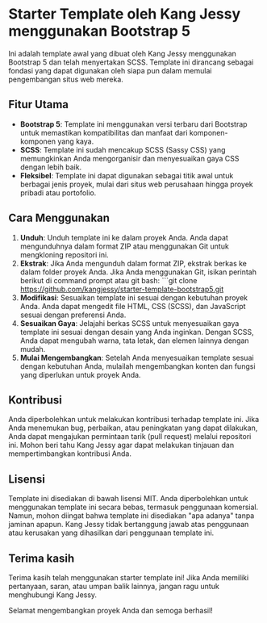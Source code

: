 # Starter Template oleh Kang Jessy menggunakan Bootstrap 5

Ini adalah template awal yang dibuat oleh Kang Jessy menggunakan Bootstrap 5 dan telah menyertakan SCSS. Template ini dirancang sebagai fondasi yang dapat digunakan oleh siapa pun dalam memulai pengembangan situs web mereka.

## Fitur Utama

- **Bootstrap 5**: Template ini menggunakan versi terbaru dari Bootstrap untuk memastikan kompatibilitas dan manfaat dari komponen-komponen yang kaya.
- **SCSS**: Template ini sudah mencakup SCSS (Sassy CSS) yang memungkinkan Anda mengorganisir dan menyesuaikan gaya CSS dengan lebih baik.
- **Fleksibel**: Template ini dapat digunakan sebagai titik awal untuk berbagai jenis proyek, mulai dari situs web perusahaan hingga proyek pribadi atau portofolio.

## Cara Menggunakan

1. **Unduh**: Unduh template ini ke dalam proyek Anda. Anda dapat mengunduhnya dalam format ZIP atau menggunakan Git untuk mengkloning repositori ini.
2. **Ekstrak**: Jika Anda mengunduh dalam format ZIP, ekstrak berkas ke dalam folder proyek Anda. Jika Anda menggunakan Git, isikan perintah berikut di command prompt atau git bash: ```git clone https://github.com/kangjessy/starter-template-bootstrap5.git
3. **Modifikasi**: Sesuaikan template ini sesuai dengan kebutuhan proyek Anda. Anda dapat mengedit file HTML, CSS (SCSS), dan JavaScript sesuai dengan preferensi Anda.
4. **Sesuaikan Gaya**: Jelajahi berkas SCSS untuk menyesuaikan gaya template ini sesuai dengan desain yang Anda inginkan. Dengan SCSS, Anda dapat mengubah warna, tata letak, dan elemen lainnya dengan mudah.
5. **Mulai Mengembangkan**: Setelah Anda menyesuaikan template sesuai dengan kebutuhan Anda, mulailah mengembangkan konten dan fungsi yang diperlukan untuk proyek Anda.

## Kontribusi

Anda diperbolehkan untuk melakukan kontribusi terhadap template ini. Jika Anda menemukan bug, perbaikan, atau peningkatan yang dapat dilakukan, Anda dapat mengajukan permintaan tarik (pull request) melalui repositori ini. Mohon beri tahu Kang Jessy agar dapat melakukan tinjauan dan mempertimbangkan kontribusi Anda.

## Lisensi

Template ini disediakan di bawah lisensi MIT. Anda diperbolehkan untuk menggunakan template ini secara bebas, termasuk penggunaan komersial. Namun, mohon diingat bahwa template ini disediakan "apa adanya" tanpa jaminan apapun. Kang Jessy tidak bertanggung jawab atas penggunaan atau kerusakan yang dihasilkan dari penggunaan template ini.

## Terima kasih

Terima kasih telah menggunakan starter template ini! Jika Anda memiliki pertanyaan, saran, atau umpan balik lainnya, jangan ragu untuk menghubungi Kang Jessy.

Selamat mengembangkan proyek Anda dan semoga berhasil!
